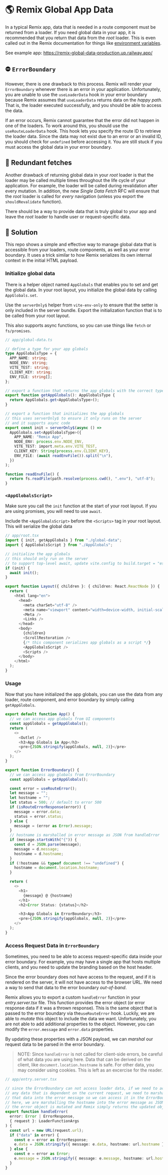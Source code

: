 # 🌎 Remix Global App Data

In a typical Remix app, data that is needed in a route component must be
returned from a loader. If you need global data in your app, it is recommended
that you return that data from the _root_ loader. This is even called out in the
Remix documentation for things like [environment
variables](https://remix.run/docs/en/main/guides/envvars#browser-environment-variables).

See example app: https://remix-global-data-production.up.railway.app/

## ⛔️ `ErrorBoundary`

However, there is one drawback to this process. Remix will render your
`ErrorBoundary` whenever there is an error in your application. Unfortunately,
you are unable to use the `useLoaderData` hook in your error boundary because
Remix assumes that `useLoaderData` returns data on the _happy path_. That is,
the loader executed successfully, and you should be able to access the data.

If an error occurs, Remix cannot guarantee that the error did not happen in one
of the loaders. To work around this, you should use the `useRouteLoaderData`
hook. This hook lets you specify the route ID to retrieve the loader data. Since
the data may not exist due to an error or an invalid ID, you should check for
`undefined` before accessing it. You are still stuck if you must access the
global data in your error boundary.

## 🔁 Redundant fetches

Another drawback of returning global data in your _root_ loader is that the
loader may be called multiple times throughout the life cycle of your
application. For example, the loader will be called during revalidation after
every mutation. In addition, the new _Single Data Fetch_ RFC will ensure that
the _root_ loader is called for _every_ navigation (unless you export the
`shouldRevalidate` function).

There should be a way to provide data that is truly global to your app and leave
the _root_ loader to handle user or request-specific data.

## 🎉 Solution

This repo shows a simple and effective way to manage global data that is
accessible from your loaders, route components, as well as your error boundary.
It uses a trick similar to how Remix serializes its own internal context in the
initial HTML payload.

### Initialize global data

There is a helper object named `AppGlobals` that enables you to set and get the
global data. In your root layout, you initialize the global data by calling
`AppGlobals.set`.

Use the `serverOnly$` helper from `vite-env-only` to ensure that the setter is
only included in the server bundle. Export the initialization function that is
to be called from your root layout.

This also supports async functions, so you can use things like `fetch` or
`fs/promises`.

```ts
// app/global-data.ts

// define a type for your app globals
type AppGlobalsType = {
  APP_NAME: string;
  NODE_ENV: string;
  VITE_TEST: string;
  CLIENT_KEY: string;
  ENV_FILE: string[];
};

// export a function that returns the app globals with the correct type
export function getAppGlobals(): AppGlobalsType {
  return AppGlobals.get<AppGlobalsType>();
}

// export a function that initializes the app globals
// this uses serverOnly$ to ensure it only runs on the server
// and it supports async code
export const init = serverOnly$(async () =>
  AppGlobals.set<AppGlobalsType>({
    APP_NAME: "Remix App",
    NODE_ENV: process.env.NODE_ENV,
    VITE_TEST: import.meta.env.VITE_TEST,
    CLIENT_KEY: String(process.env.CLIENT_KEY),
    ENV_FILE: (await readEnvFile()).split("\n"),
  })
);

function readEnvFile() {
  return fs.readFile(path.resolve(process.cwd(), ".env"), "utf-8");
}
```

### `<AppGlobalsScript>`

Make sure you call the `init` function at the start of your root layout. If you
are using promises, you will need to use `await`.

Include the `<AppGlobalsScript>` before the `<Scripts>` tag in your root layout.
This will serialize the global data

```ts
// app/root.tsx
import { init, getAppGlobals } from "./global-data";
import { AppGlobalsScript } from "./AppGlobals";

// initialize the app globals
// this should only run on the server
// to support top-level await, update vite.config to build.target = "esnext"
if (init) {
  await init();
}

export function Layout({ children }: { children: React.ReactNode }) {
  return (
    <html lang="en">
      <head>
        <meta charSet="utf-8" />
        <meta name="viewport" content="width=device-width, initial-scale=1" />
        <Meta />
        <Links />
      </head>
      <body>
        {children}
        <ScrollRestoration />
        {/* this component serializes app globals as a script */}
        <AppGlobalsScript />
        <Scripts />
      </body>
    </html>
  );
}
```

### Usage

Now that you have initialized the app globals, you can use the data from any
loader, route component, and error boundary by simply calling `getAppGlobals`.

```ts
export default function App() {
  // we can access app globals from UI components
  const appGlobals = getAppGlobals();
  return (
    <>
      <Outlet />
      <h3>App Globals in App</h3>
      <pre>{JSON.stringify(appGlobals, null, 2)}</pre>
    </>
  );
}

export function ErrorBoundary() {
  // we can access app globals from ErrorBoundary
  const appGlobals = getAppGlobals();

  const error = useRouteError();
  let message = "";
  let hostname = "";
  let status = 500; // default to error 500
  if (isRouteErrorResponse(error)) {
    message = error.data;
    status = error.status;
  } else {
    message = (error as Error).message;
  }
  // hostname is marshalled in error message as JSON from handleError
  if (message.startsWith("{")) {
    const d = JSON.parse(message);
    message = d.message;
    hostname = d.hostname;
  }
  if (!hostname && typeof document !== "undefined") {
    hostname = document.location.hostname;
  }

  return (
    <>
      <h1>
        {message} @ {hostname}
      </h1>
      <h2>Error Status: {status}</h2>

      <h3>App Globals in ErrorBoundary</h3>
      <pre>{JSON.stringify(appGlobals, null, 2)}</pre>
    </>
  );
}
```

### Access Request Data in `ErrorBoundary`

Sometimes, you need to be able to access request-specific data inside your error
boundary. For example, you may have a single app that hosts multiple clients,
and you need to update the branding based on the host header.

Since the error boundary does not have access to the request, and if it is
rendered on the server, it will not have access to the browser URL. We need a
way to send that data to the error boundary _out-of-band_.

Remix allows you to export a custom `handleError` function in your
_entry.server.tsx_ file. This function provides the error object (or error
response data if it was a thrown response). This is the same object that is
passed to the error boundary via the`useRouteError` hook. Luckily, we are able
to _mutate_ this object to include the data we want. Unfortunately, you are not
able to add additional properties to the object. However, you can modify the
`error.message` and `error.data` properties.

By updating these properties with a JSON payload, we can _marshal_ our request
data to be parsed in the error boundary.

> NOTE: Since `handleError` is not called for client-side errors, be careful of
> what data you are using here. Data that can be derived on the client, like
> `document.location.hostname` is safe. For other data, you may consider using
> cookies. This is left as an excercise for the reader.

```ts
// app/entry.server.tsx

// since the ErrorBoundary can not access loader data, if we need to access
// any data that is dependent on the current request, we need to marshal
// that data into the error message so we can access it in the ErrorBoundary
// here, we are marshalling the hostname into the error message as JSON
// the error object is mutated and Remix simply returns the updated object
export function handleError(
  error: Error | ErrorResponse,
  { request }: LoaderFunctionArgs
) {
  const url = new URL(request.url);
  if ("data" in error) {
    const e = error as ErrorResponse;
    e.data = JSON.stringify({ message: e.data, hostname: url.hostname });
  } else {
    const e = error as Error;
    e.message = JSON.stringify({ message: e.message, hostname: url.hostname });
  }
}
```
